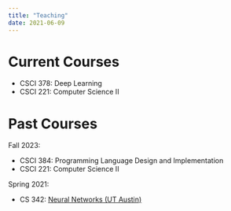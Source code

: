 ```yaml
---
title: "Teaching"
date: 2021-06-09
---
```


# Current Courses

- CSCI 378: Deep Learning
- CSCI 221: Computer Science II

# Past Courses

Fall 2023:

- CSCI 384: Programming Language Design and Implementation
- CSCI 221: Computer Science II

Spring 2021:

- CS 342: [Neural Networks (UT Austin)](/teaching/cs342/)
